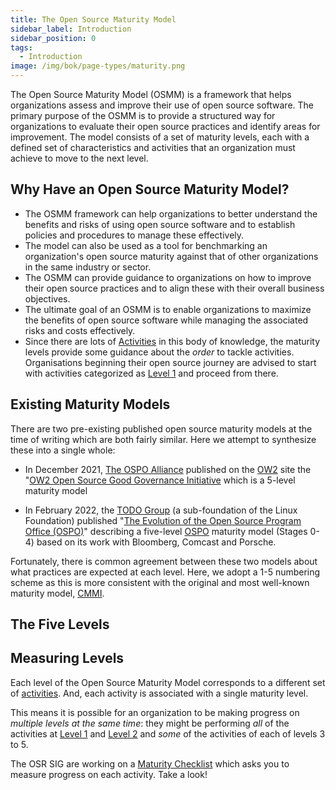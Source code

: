 ```yaml
---
title: The Open Source Maturity Model
sidebar_label: Introduction
sidebar_position: 0
tags: 
  - Introduction
image: /img/bok/page-types/maturity.png
---
```


 The Open Source Maturity Model (OSMM) is a framework that helps organizations assess and improve their use of open source software. The primary purpose of the OSMM is to provide a structured way for organizations to evaluate their open source practices and identify areas for improvement. The model consists of a set of maturity levels, each with a defined set of characteristics and activities that an organization must achieve to move to the next level.

## Why Have an Open Source Maturity Model?

- The OSMM framework can help organizations to better understand the benefits and risks of using open source software and to establish policies and procedures to manage these effectively. 
- The model can also be used as a tool for benchmarking an organization's open source maturity against that of other organizations in the same industry or sector. 
- The OSMM can provide guidance to organizations on how to improve their open source practices and to align these with their overall business objectives. 
- The ultimate goal of an OSMM is to enable organizations to maximize the benefits of open source software while managing the associated risks and costs effectively.
- Since there are lots of [Activities](../Activities/Introduction) in this body of knowledge, the maturity levels provide some guidance about the _order_ to tackle activities.  Organisations beginning their open source journey are advised to start with activities categorized as [Level 1](Level-1) and proceed from there.

## Existing Maturity Models

There are two pre-existing published open source maturity models at the time of writing which are both fairly similar.  Here we attempt to synthesize these into a single whole:

- In December 2021, [The OSPO Alliance](https://ospo.zone) published on the [OW2](https://www.ow2.org) site the "[OW2 Open Source Good Governance Initiative](https://www.ow2.org/view/OSS_Governance/) which is a 5-level maturity model 

- In February 2022, the [TODO Group](https://todogroup.org) (a sub-foundation of the Linux Foundation) published "[The Evolution of the Open Source Program Office (OSPO)](https://www.linuxfoundation.org/research/the-evolution-of-the-open-source-program-office-ospo)" describing a five-level [OSPO](../Roles/OSPO) maturity model (Stages 0-4) based on its work with Bloomberg, Comcast and Porsche.  

Fortunately, there is common agreement between these two models about what practices are expected at each level.  Here, we adopt a 1-5 numbering scheme as this is more consistent with the original and most well-known maturity model, [CMMI](https://en.wikipedia.org/wiki/Capability_Maturity_Model_Integration).

## The Five Levels

<BokTagList filter="OSMM" tag="OSMM" />

## Measuring Levels

Each level of the Open Source Maturity Model corresponds to a different set of [activities](../Activities/Introduction).  And, each activity is associated with a single maturity level.  

This means it is possible for an organization to be making progress on _multiple levels at the same time_:  they might be performing _all_ of the activities at [Level 1](Level-1) and [Level 2](Level-2) and _some_ of the activities of each of levels 3 to 5.  

The OSR SIG are working on a [Maturity Checklist](Checklist) which asks you to measure progress on each activity.  Take a look!




